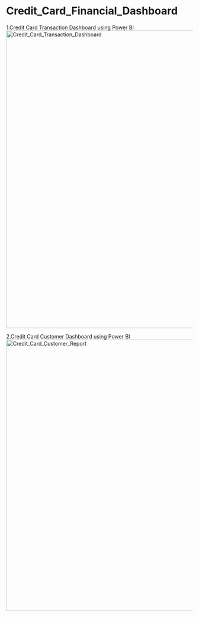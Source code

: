 # Credit_Card_Financial_Dashboard
1.Credit Card Transaction Dashboard using Power BI
<img width="1418" height="800" alt="Credit_Card_Transaction_Dashboard" src="https://github.com/user-attachments/assets/faa8b11b-d248-4504-84c2-4d7aaf7f4983" />

2.Credit Card Customer Dashboard using Power BI
<img width="1308" height="730" alt="Credit_Card_Customer_Report" src="https://github.com/user-attachments/assets/86cd12de-450e-448e-acc5-d017553382c3" />
